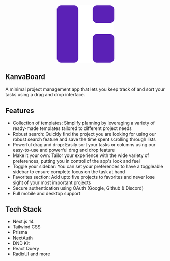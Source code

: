 <div align="center"><img src="public/logo.png" alt="logo"></div>


## KanvaBoard
A minimal project management app that lets you keep track of and sort your tasks using a drag and drop interface.




## Features
- Collection of templates: Simplify planning by leveraging a variety of ready-made templates tailored to different project needs
- Robust search: Quickly find the project you are looking for using our robust search feature and save the time spent scrolling through lists
- Powerful drag and drop: Easily sort your tasks or columns using our easy-to-use and powerful drag and drop feature
- Make it your own: Tailor your experience with the wide variety of preferences, putting you in control of the app's look and feel
- Toggle your sidebar: You can set your preferences to have a toggleable sidebar to ensure complete focus on the task at hand
- Favorites section: Add upto five projects to favorites and never lose sight of your most important projects
- Secure authentication using OAuth (Google, Github & Discord)
- Full mobile and desktop support

## Tech Stack
- Next.js 14
- Tailwind CSS
- Prisma
- NextAuth
- DND Kit
- React Query
- RadixUI and more
